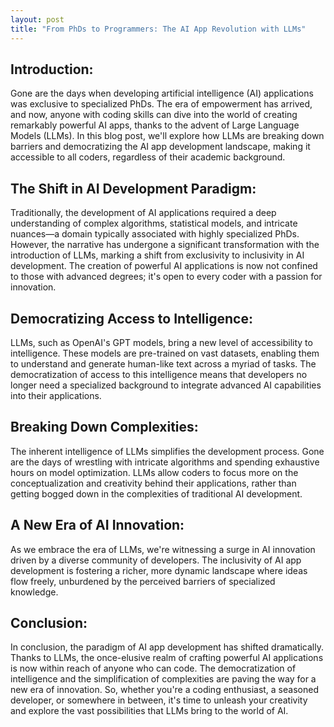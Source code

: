 ```yaml
---
layout: post
title: "From PhDs to Programmers: The AI App Revolution with LLMs"
---
```


## Introduction:

Gone are the days when developing artificial intelligence (AI) applications was exclusive to specialized PhDs. The era of empowerment has arrived, and now, anyone with coding skills can dive into the world of creating remarkably powerful AI apps, thanks to the advent of Large Language Models (LLMs). In this blog post, we'll explore how LLMs are breaking down barriers and democratizing the AI app development landscape, making it accessible to all coders, regardless of their academic background.

## The Shift in AI Development Paradigm:

Traditionally, the development of AI applications required a deep understanding of complex algorithms, statistical models, and intricate nuances—a domain typically associated with highly specialized PhDs. However, the narrative has undergone a significant transformation with the introduction of LLMs, marking a shift from exclusivity to inclusivity in AI development. The creation of powerful AI applications is now not confined to those with advanced degrees; it's open to every coder with a passion for innovation.

## Democratizing Access to Intelligence:

LLMs, such as OpenAI's GPT models, bring a new level of accessibility to intelligence. These models are pre-trained on vast datasets, enabling them to understand and generate human-like text across a myriad of tasks. The democratization of access to this intelligence means that developers no longer need a specialized background to integrate advanced AI capabilities into their applications.

## Breaking Down Complexities:

The inherent intelligence of LLMs simplifies the development process. Gone are the days of wrestling with intricate algorithms and spending exhaustive hours on model optimization. LLMs allow coders to focus more on the conceptualization and creativity behind their applications, rather than getting bogged down in the complexities of traditional AI development.

## A New Era of AI Innovation:

As we embrace the era of LLMs, we're witnessing a surge in AI innovation driven by a diverse community of developers. The inclusivity of AI app development is fostering a richer, more dynamic landscape where ideas flow freely, unburdened by the perceived barriers of specialized knowledge.

## Conclusion:

In conclusion, the paradigm of AI app development has shifted dramatically. Thanks to LLMs, the once-elusive realm of crafting powerful AI applications is now within reach of anyone who can code. The democratization of intelligence and the simplification of complexities are paving the way for a new era of innovation. So, whether you're a coding enthusiast, a seasoned developer, or somewhere in between, it's time to unleash your creativity and explore the vast possibilities that LLMs bring to the world of AI.
